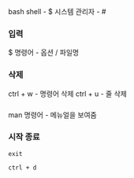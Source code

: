 

bash shell - $
시스템 관리자 - #
### 입력
$ 명령어 - 옵션 / 파일명
### 삭제
ctrl + w - 명령어 삭제 
ctrl + u - 줄 삭제 

### 
man 명령어 - 메뉴얼을 보여줌
### 시작 종료
```
exit

ctrl + d
```
